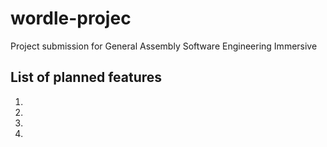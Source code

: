 # wordle-projec
Project submission for General Assembly Software Engineering Immersive

## List of planned features

1.
1.
1.
1.
